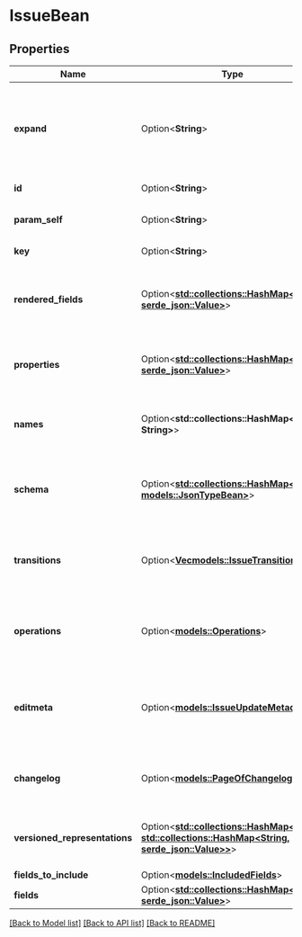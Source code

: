 # IssueBean

## Properties

Name | Type | Description | Notes
------------ | ------------- | ------------- | -------------
**expand** | Option<**String**> | Expand options that include additional issue details in the response. | [optional][readonly]
**id** | Option<**String**> | The ID of the issue. | [optional][readonly]
**param_self** | Option<**String**> | The URL of the issue details. | [optional][readonly]
**key** | Option<**String**> | The key of the issue. | [optional][readonly]
**rendered_fields** | Option<[**std::collections::HashMap<String, serde_json::Value>**](serde_json::Value.md)> | The rendered value of each field present on the issue. | [optional][readonly]
**properties** | Option<[**std::collections::HashMap<String, serde_json::Value>**](serde_json::Value.md)> | Details of the issue properties identified in the request. | [optional][readonly]
**names** | Option<**std::collections::HashMap<String, String>**> | The ID and name of each field present on the issue. | [optional][readonly]
**schema** | Option<[**std::collections::HashMap<String, models::JsonTypeBean>**](JsonTypeBean.md)> | The schema describing each field present on the issue. | [optional][readonly]
**transitions** | Option<[**Vec<models::IssueTransition>**](IssueTransition.md)> | The transitions that can be performed on the issue. | [optional][readonly]
**operations** | Option<[**models::Operations**](Operations.md)> | The operations that can be performed on the issue. | [optional][readonly]
**editmeta** | Option<[**models::IssueUpdateMetadata**](IssueUpdateMetadata.md)> | The metadata for the fields on the issue that can be amended. | [optional][readonly]
**changelog** | Option<[**models::PageOfChangelogs**](PageOfChangelogs.md)> | Details of changelogs associated with the issue. | [optional][readonly]
**versioned_representations** | Option<[**std::collections::HashMap<String, std::collections::HashMap<String, serde_json::Value>>**](std::collections::HashMap.md)> | The versions of each field on the issue. | [optional][readonly]
**fields_to_include** | Option<[**models::IncludedFields**](IncludedFields.md)> |  | [optional]
**fields** | Option<[**std::collections::HashMap<String, serde_json::Value>**](serde_json::Value.md)> |  | [optional]

[[Back to Model list]](../README.md#documentation-for-models) [[Back to API list]](../README.md#documentation-for-api-endpoints) [[Back to README]](../README.md)


